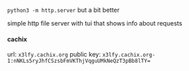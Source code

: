 `python3 -m http.server` but a bit better

simple http file server with tui that shows info about requests

#### cachix
url: `x3lfy.cachix.org`
public key: `x3lfy.cachix.org-1:nNKLs5ryJhfCSzsbFmVKThjVqguUMkNeQzT3pBb8lTY=`
